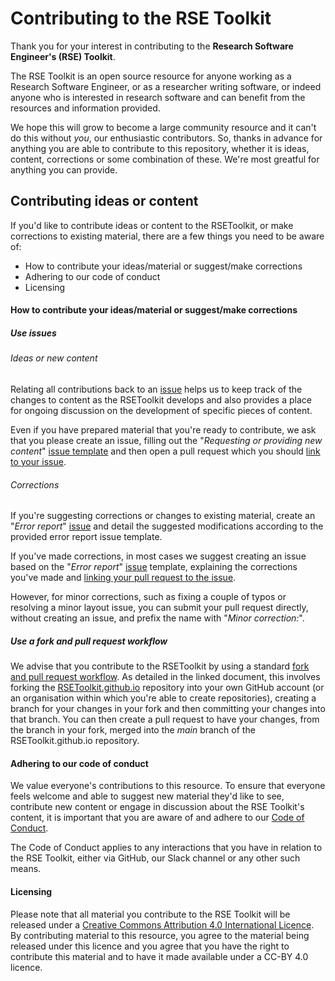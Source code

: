 # Contributing to the RSE Toolkit

Thank you for your interest in contributing to the **Research Software Engineer's (RSE) Toolkit**.

The RSE Toolkit is an open source resource for anyone working as a Research Software Engineer, or as a researcher writing software, or indeed anyone who is interested in research software and can benefit from the resources and information provided.

We hope this will grow to become a large community resource and it can't do this without _you_, our enthusiastic contributors. So, thanks in advance for anything you are able to contribute to this repository, whether it is ideas, content, corrections or some combination of these. We're most greatful for anything you can provide.

## Contributing ideas or content

If you'd like to contribute ideas or content to the RSEToolkit, or make corrections to existing material, there are a few things you need to be aware of:

 - How to contribute your ideas/material or suggest/make corrections
 - Adhering to our code of conduct
 - Licensing

#### How to contribute your ideas/material or suggest/make corrections

##### Use issues

###### Ideas or new content

Relating all contributions back to an [issue](https://github.com/RSEToolkit/RSEToolkit.github.io/issues) helps us to keep track of the changes to content as the RSEToolkit develops and also provides a place for ongoing discussion on the development of specific pieces of content.

Even if you have prepared material that you're ready to contribute, we ask that you please create an issue, filling out the "_Requesting or providing new content_" [issue template](https://github.com/RSEToolkit/RSEToolkit.github.io/issues/new/choose) and then open a pull request which you should [link to your issue](https://docs.github.com/en/free-pro-team@latest/github/managing-your-work-on-github/linking-a-pull-request-to-an-issue).

###### Corrections

If you're suggesting corrections or changes to existing material, create an "_Error report_" [issue](https://github.com/RSEToolkit/RSEToolkit.github.io/issues/new/choose) and detail the suggested modifications according to the provided error report issue template.

If you've made corrections, in most cases we suggest creating an issue based on the "_Error report_" [issue](https://github.com/RSEToolkit/RSEToolkit.github.io/issues/new/choose) template, explaining the corrections you've made and [linking your pull request to the issue](https://docs.github.com/en/free-pro-team@latest/github/managing-your-work-on-github/linking-a-pull-request-to-an-issue).

However, for minor corrections, such as fixing a couple of typos or resolving a minor layout issue, you can submit your pull request directly, without creating an issue, and prefix the name with "_Minor correction:_".

##### Use a fork and pull request workflow

We advise that you contribute to the RSEToolkit by using a standard [fork and pull request workflow](https://gist.github.com/Chaser324/ce0505fbed06b947d962). As detailed in the linked document, this involves forking the [RSEToolkit.github.io](https://github.com/RSEToolkit/RSEToolkit.github.io) repository into your own GitHub account (or an organisation within which you're able to create repositories), creating a branch for your changes in your fork and then committing your changes into that branch. You can then create a pull request to have your changes, from the branch in your fork, merged into the _main_ branch of the RSEToolkit.github.io repository.

#### Adhering to our code of conduct

We value everyone's contributions to this resource. To ensure that everyone feels welcome and able to suggest new material they'd like to see, contribute new content or engage in discussion about the RSE Toolkit's content, it is important that you are aware of and adhere to our [Code of Conduct](https://github.com/RSEToolkit/RSEToolkit.github.io/blob/main/CODE_OF_CONDUCT.md).

The Code of Conduct applies to any interactions that you have in relation to the RSE Toolkit, either via GitHub, our Slack channel or any other such means.

#### Licensing

Please note that all material you contribute to the RSE Toolkit will be released under a [Creative Commons Attribution 4.0 International Licence](https://creativecommons.org/licenses/by/4.0/legalcode). By contributing material to this resource, you agree to the material being released under this licence and you agree that you have the right to contribute this material and to have it made available under a CC-BY 4.0 licence.
